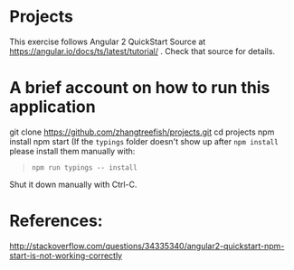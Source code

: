 # Projects

This exercise follows Angular 2 QuickStart Source at
https://angular.io/docs/ts/latest/tutorial/ . Check that source for details.

# A brief account on how to run this application

git clone https://github.com/zhangtreefish/projects.git
cd projects
npm install
npm start
(If the `typings` folder doesn't show up after `npm install` please install
them manually with:

> `npm run typings -- install`

Shut it down manually with Ctrl-C.

# References:
http://stackoverflow.com/questions/34335340/angular2-quickstart-npm-start-is-not-working-correctly
